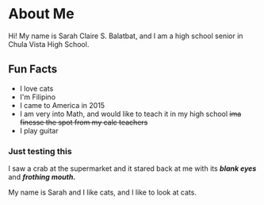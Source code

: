 # About Me

Hi! My name is Sarah Claire S. Balatbat, and I am a high school senior in Chula Vista High School.

## Fun Facts

* I love cats
* I'm Filipino
* I came to America in 2015
* I am very into Math, and would like to teach it in my high school ~~ima finesse the spot from my calc teachers~~
* I play guitar

### Just testing this

I saw a crab at the supermarket and it stared back at me with its ***blank eyes*** and ***frothing mouth.***

My name is Sarah and I like cats, and I like to look at cats.